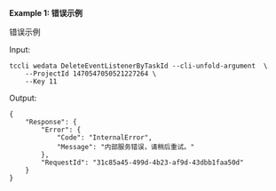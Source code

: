 **Example 1: 错误示例**

错误示例

Input: 

```
tccli wedata DeleteEventListenerByTaskId --cli-unfold-argument  \
    --ProjectId 1470547050521227264 \
    --Key 11
```

Output: 
```
{
    "Response": {
        "Error": {
            "Code": "InternalError",
            "Message": "内部服务错误，请稍后重试。"
        },
        "RequestId": "31c85a45-499d-4b23-af9d-43dbb1faa50d"
    }
}
```

